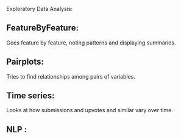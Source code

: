 Exploratory Data Analysis:

## FeatureByFeature:

Goes feature by feature, noting patterns and displaying summaries.

## Pairplots: 

Tries to find relationships among pairs of variables.

## Time series:

Looks at how submissions and upvotes and similar vary over time.

## NLP : 
